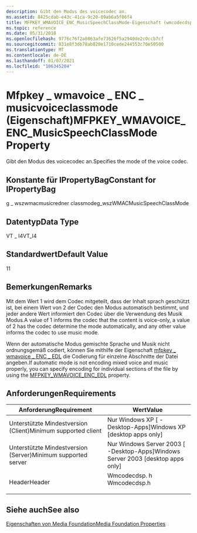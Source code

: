 ```yaml
---
description: Gibt den Modus des voicecodec an.
ms.assetid: 8425cdab-e43c-41ca-9c20-09ab6a5f06f4
title: MFPKEY_WMAVOICE_ENC_MusicSpeechClassMode-Eigenschaft (wmcodecdsp. h)
ms.topic: reference
ms.date: 05/31/2018
ms.openlocfilehash: 9776c76f2a8863afe73626f5a2940de2c0ccb7cf
ms.sourcegitcommit: 831e8f3db78ab820e1710cede244553c70e50500
ms.translationtype: MT
ms.contentlocale: de-DE
ms.lasthandoff: 01/07/2021
ms.locfileid: "106345204"
---
```

# <a name="mfpkey_wmavoice_enc_musicspeechclassmode-property"></a><span data-ttu-id="05de2-103">Mfpkey \_ wmavoice \_ ENC \_ musicvoiceclassmode (Eigenschaft)</span><span class="sxs-lookup"><span data-stu-id="05de2-103">MFPKEY\_WMAVOICE\_ENC\_MusicSpeechClassMode Property</span></span>

<span data-ttu-id="05de2-104">Gibt den Modus des voicecodec an.</span><span class="sxs-lookup"><span data-stu-id="05de2-104">Specifies the mode of the voice codec.</span></span>

## <a name="constant-for-ipropertybag"></a><span data-ttu-id="05de2-105">Konstante für IPropertyBag</span><span class="sxs-lookup"><span data-stu-id="05de2-105">Constant for IPropertyBag</span></span>

<span data-ttu-id="05de2-106">g \_ wszwmacmusicredner classmode</span><span class="sxs-lookup"><span data-stu-id="05de2-106">g\_wszWMACMusicSpeechClassMode</span></span>

## <a name="data-type"></a><span data-ttu-id="05de2-107">Datentyp</span><span class="sxs-lookup"><span data-stu-id="05de2-107">Data Type</span></span>

<span data-ttu-id="05de2-108">VT \_ I4</span><span class="sxs-lookup"><span data-stu-id="05de2-108">VT\_I4</span></span>

## <a name="default-value"></a><span data-ttu-id="05de2-109">Standardwert</span><span class="sxs-lookup"><span data-stu-id="05de2-109">Default Value</span></span>

<span data-ttu-id="05de2-110">1</span><span class="sxs-lookup"><span data-stu-id="05de2-110">1</span></span>

## <a name="remarks"></a><span data-ttu-id="05de2-111">Bemerkungen</span><span class="sxs-lookup"><span data-stu-id="05de2-111">Remarks</span></span>

<span data-ttu-id="05de2-112">Mit dem Wert 1 wird dem Codec mitgeteilt, dass der Inhalt sprach geschützt ist, bei einem Wert von 2 der Codec den Modus automatisch bestimmt, und jeder andere Wert informiert den Codec über die Verwendung des Musik Modus.</span><span class="sxs-lookup"><span data-stu-id="05de2-112">A value of 1 informs the codec that the content is voice-only, a value of 2 has the codec determine the mode automatically, and any other value informs the codec to use music mode.</span></span>

<span data-ttu-id="05de2-113">Wenn der automatische Modus gemischte Sprache und Musik nicht ordnungsgemäß codiert, können Sie mithilfe der Eigenschaft [mfpkey \_ wmavoice \_ ENC \_ EDL](mfpkey-wmavoice-enc-edlproperty.md) die Codierung für einzelne Abschnitte der Datei angeben.</span><span class="sxs-lookup"><span data-stu-id="05de2-113">If automatic mode is not encoding mixed voice and music properly, you can specify encoding for individual sections of the file by using the [MFPKEY\_WMAVOICE\_ENC\_EDL](mfpkey-wmavoice-enc-edlproperty.md) property.</span></span>

## <a name="requirements"></a><span data-ttu-id="05de2-114">Anforderungen</span><span class="sxs-lookup"><span data-stu-id="05de2-114">Requirements</span></span>



| <span data-ttu-id="05de2-115">Anforderung</span><span class="sxs-lookup"><span data-stu-id="05de2-115">Requirement</span></span> | <span data-ttu-id="05de2-116">Wert</span><span class="sxs-lookup"><span data-stu-id="05de2-116">Value</span></span> |
|-------------------------------------|-----------------------------------------------------------------------------------------|
| <span data-ttu-id="05de2-117">Unterstützte Mindestversion (Client)</span><span class="sxs-lookup"><span data-stu-id="05de2-117">Minimum supported client</span></span><br/> | <span data-ttu-id="05de2-118">Nur Windows XP \[ -Desktop-Apps\]</span><span class="sxs-lookup"><span data-stu-id="05de2-118">Windows XP \[desktop apps only\]</span></span><br/>                                             |
| <span data-ttu-id="05de2-119">Unterstützte Mindestversion (Server)</span><span class="sxs-lookup"><span data-stu-id="05de2-119">Minimum supported server</span></span><br/> | <span data-ttu-id="05de2-120">Nur Windows Server 2003 \[ -Desktop-Apps\]</span><span class="sxs-lookup"><span data-stu-id="05de2-120">Windows Server 2003 \[desktop apps only\]</span></span><br/>                                    |
| <span data-ttu-id="05de2-121">Header</span><span class="sxs-lookup"><span data-stu-id="05de2-121">Header</span></span><br/>                   | <dl> <span data-ttu-id="05de2-122"><dt>Wmcodecdsp. h</dt></span><span class="sxs-lookup"><span data-stu-id="05de2-122"><dt>Wmcodecdsp.h</dt></span></span> </dl> |



## <a name="see-also"></a><span data-ttu-id="05de2-123">Siehe auch</span><span class="sxs-lookup"><span data-stu-id="05de2-123">See also</span></span>

<dl> <dt>

[<span data-ttu-id="05de2-124">Eigenschaften von Media Foundation</span><span class="sxs-lookup"><span data-stu-id="05de2-124">Media Foundation Properties</span></span>](media-foundation-properties.md)
</dt> </dl>

 

 




